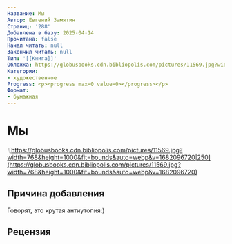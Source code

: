 ```yaml
---
Название: Мы
Автор: Евгений Замятин
Страниц: '288'
Добавлена в базу: 2025-04-14
Прочитана: false
Начал читать: null
Закончил читать: null
Тип: '[[Книга]]'
Обложка: https://globusbooks.cdn.bibliopolis.com/pictures/11569.jpg?width=768&height=1000&fit=bounds&auto=webp&v=1682096720
Категории:
- художественное
Progress: <p><progress max=0 value=0></progress></p>
Формат:
- бумажная
---
```

# Мы

![https://globusbooks.cdn.bibliopolis.com/pictures/11569.jpg?width=768&height=1000&fit=bounds&auto=webp&v=1682096720|250](https://globusbooks.cdn.bibliopolis.com/pictures/11569.jpg?width=768&height=1000&fit=bounds&auto=webp&v=1682096720)

## Причина добавления

Говорят, это крутая антиутопия:)

## Рецензия